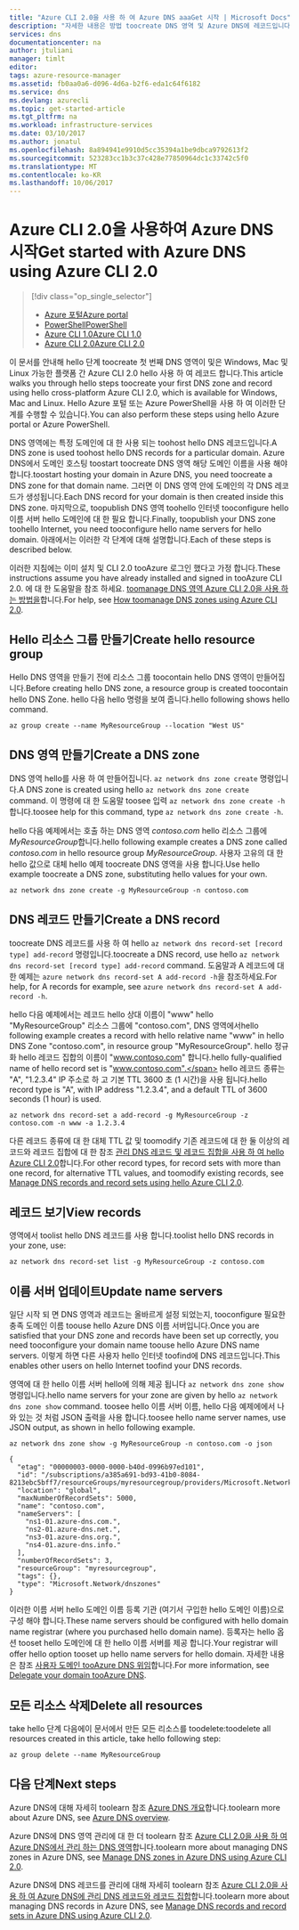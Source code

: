 ```yaml
---
title: "Azure CLI 2.0을 사용 하 여 Azure DNS aaaGet 시작 | Microsoft Docs"
description: "자세한 내용은 방법 toocreate DNS 영역 및 Azure DNS에 레코드입니다. 단계별 가이드 toocreate 이며 첫 번째 DNS 영역 및 Azure CLI 2.0 hello를 사용 하 여 레코드를 관리 합니다."
services: dns
documentationcenter: na
author: jtuliani
manager: timlt
editor: 
tags: azure-resource-manager
ms.assetid: fb0aa0a6-d096-4d6a-b2f6-eda1c64f6182
ms.service: dns
ms.devlang: azurecli
ms.topic: get-started-article
ms.tgt_pltfrm: na
ms.workload: infrastructure-services
ms.date: 03/10/2017
ms.author: jonatul
ms.openlocfilehash: 8a894941e9910d5cc35394a1be9dbca9792613f2
ms.sourcegitcommit: 523283cc1b3c37c428e77850964dc1c33742c5f0
ms.translationtype: MT
ms.contentlocale: ko-KR
ms.lasthandoff: 10/06/2017
---
```

# <a name="get-started-with-azure-dns-using-azure-cli-20"></a><span data-ttu-id="1dc8b-104">Azure CLI 2.0을 사용하여 Azure DNS 시작</span><span class="sxs-lookup"><span data-stu-id="1dc8b-104">Get started with Azure DNS using Azure CLI 2.0</span></span>

> [!div class="op_single_selector"]
> * [<span data-ttu-id="1dc8b-105">Azure 포털</span><span class="sxs-lookup"><span data-stu-id="1dc8b-105">Azure portal</span></span>](dns-getstarted-portal.md)
> * [<span data-ttu-id="1dc8b-106">PowerShell</span><span class="sxs-lookup"><span data-stu-id="1dc8b-106">PowerShell</span></span>](dns-getstarted-powershell.md)
> * [<span data-ttu-id="1dc8b-107">Azure CLI 1.0</span><span class="sxs-lookup"><span data-stu-id="1dc8b-107">Azure CLI 1.0</span></span>](dns-getstarted-cli-nodejs.md)
> * [<span data-ttu-id="1dc8b-108">Azure CLI 2.0</span><span class="sxs-lookup"><span data-stu-id="1dc8b-108">Azure CLI 2.0</span></span>](dns-getstarted-cli.md)

<span data-ttu-id="1dc8b-109">이 문서를 안내해 hello 단계 toocreate 첫 번째 DNS 영역이 및은 Windows, Mac 및 Linux 가능한 플랫폼 간 Azure CLI 2.0 hello 사용 하 여 레코드 합니다.</span><span class="sxs-lookup"><span data-stu-id="1dc8b-109">This article walks you through hello steps toocreate your first DNS zone and record using hello cross-platform Azure CLI 2.0, which is available for Windows, Mac and Linux.</span></span> <span data-ttu-id="1dc8b-110">Hello Azure 포털 또는 Azure PowerShell을 사용 하 여 이러한 단계를 수행할 수 있습니다.</span><span class="sxs-lookup"><span data-stu-id="1dc8b-110">You can also perform these steps using hello Azure portal or Azure PowerShell.</span></span>

<span data-ttu-id="1dc8b-111">DNS 영역에는 특정 도메인에 대 한 사용 되는 toohost hello DNS 레코드입니다.</span><span class="sxs-lookup"><span data-stu-id="1dc8b-111">A DNS zone is used toohost hello DNS records for a particular domain.</span></span> <span data-ttu-id="1dc8b-112">Azure DNS에서 도메인 호스팅 toostart toocreate DNS 영역 해당 도메인 이름을 사용 해야 합니다.</span><span class="sxs-lookup"><span data-stu-id="1dc8b-112">toostart hosting your domain in Azure DNS, you need toocreate a DNS zone for that domain name.</span></span> <span data-ttu-id="1dc8b-113">그러면 이 DNS 영역 안에 도메인의 각 DNS 레코드가 생성됩니다.</span><span class="sxs-lookup"><span data-stu-id="1dc8b-113">Each DNS record for your domain is then created inside this DNS zone.</span></span> <span data-ttu-id="1dc8b-114">마지막으로, toopublish DNS 영역 toohello 인터넷 tooconfigure hello 이름 서버 hello 도메인에 대 한 필요 합니다.</span><span class="sxs-lookup"><span data-stu-id="1dc8b-114">Finally, toopublish your DNS zone toohello Internet, you need tooconfigure hello name servers for hello domain.</span></span> <span data-ttu-id="1dc8b-115">아래에서는 이러한 각 단계에 대해 설명합니다.</span><span class="sxs-lookup"><span data-stu-id="1dc8b-115">Each of these steps is described below.</span></span>

<span data-ttu-id="1dc8b-116">이러한 지침에는 이미 설치 및 CLI 2.0 tooAzure 로그인 했다고 가정 합니다.</span><span class="sxs-lookup"><span data-stu-id="1dc8b-116">These instructions assume you have already installed and signed in tooAzure CLI 2.0.</span></span> <span data-ttu-id="1dc8b-117">에 대 한 도움말을 참조 하세요. [toomanage DNS 영역 Azure CLI 2.0을 사용 하는 방법을](dns-operations-dnszones-cli.md)합니다.</span><span class="sxs-lookup"><span data-stu-id="1dc8b-117">For help, see [How toomanage DNS zones using Azure CLI 2.0](dns-operations-dnszones-cli.md).</span></span>

## <a name="create-hello-resource-group"></a><span data-ttu-id="1dc8b-118">Hello 리소스 그룹 만들기</span><span class="sxs-lookup"><span data-stu-id="1dc8b-118">Create hello resource group</span></span>

<span data-ttu-id="1dc8b-119">Hello DNS 영역을 만들기 전에 리소스 그룹 toocontain hello DNS 영역이 만들어집니다.</span><span class="sxs-lookup"><span data-stu-id="1dc8b-119">Before creating hello DNS zone, a resource group is created toocontain hello DNS Zone.</span></span> <span data-ttu-id="1dc8b-120">hello 다음 hello 명령을 보여 줍니다.</span><span class="sxs-lookup"><span data-stu-id="1dc8b-120">hello following shows hello command.</span></span>

```azurecli
az group create --name MyResourceGroup --location "West US"
```

## <a name="create-a-dns-zone"></a><span data-ttu-id="1dc8b-121">DNS 영역 만들기</span><span class="sxs-lookup"><span data-stu-id="1dc8b-121">Create a DNS zone</span></span>

<span data-ttu-id="1dc8b-122">DNS 영역 hello를 사용 하 여 만들어집니다. `az network dns zone create` 명령입니다.</span><span class="sxs-lookup"><span data-stu-id="1dc8b-122">A DNS zone is created using hello `az network dns zone create` command.</span></span> <span data-ttu-id="1dc8b-123">이 명령에 대 한 도움말 toosee 입력 `az network dns zone create -h`합니다.</span><span class="sxs-lookup"><span data-stu-id="1dc8b-123">toosee help for this command, type `az network dns zone create -h`.</span></span>

<span data-ttu-id="1dc8b-124">hello 다음 예제에서는 호출 하는 DNS 영역 *contoso.com* hello 리소스 그룹에 *MyResourceGroup*합니다.</span><span class="sxs-lookup"><span data-stu-id="1dc8b-124">hello following example creates a DNS zone called *contoso.com* in hello resource group *MyResourceGroup*.</span></span> <span data-ttu-id="1dc8b-125">사용자 고유의 대 한 hello 값으로 대체 hello 예제 toocreate DNS 영역을 사용 합니다.</span><span class="sxs-lookup"><span data-stu-id="1dc8b-125">Use hello example toocreate a DNS zone, substituting hello values for your own.</span></span>

```azurecli
az network dns zone create -g MyResourceGroup -n contoso.com
```


## <a name="create-a-dns-record"></a><span data-ttu-id="1dc8b-126">DNS 레코드 만들기</span><span class="sxs-lookup"><span data-stu-id="1dc8b-126">Create a DNS record</span></span>

<span data-ttu-id="1dc8b-127">toocreate DNS 레코드를 사용 하 여 hello `az network dns record-set [record type] add-record` 명령입니다.</span><span class="sxs-lookup"><span data-stu-id="1dc8b-127">toocreate a DNS record, use hello `az network dns record-set [record type] add-record` command.</span></span> <span data-ttu-id="1dc8b-128">도움말과 A 레코드에 대한 예제는 `azure network dns record-set A add-record -h`을 참조하세요.</span><span class="sxs-lookup"><span data-stu-id="1dc8b-128">For help, for A records for example, see `azure network dns record-set A add-record -h`.</span></span>

<span data-ttu-id="1dc8b-129">hello 다음 예제에서는 레코드 hello 상대 이름이 "www" hello "MyResourceGroup" 리소스 그룹에 "contoso.com", DNS 영역에서</span><span class="sxs-lookup"><span data-stu-id="1dc8b-129">hello following example creates a record with hello relative name "www" in hello DNS Zone "contoso.com", in resource group "MyResourceGroup".</span></span> <span data-ttu-id="1dc8b-130">hello 정규화 hello 레코드 집합의 이름이 "www.contoso.com" 합니다.</span><span class="sxs-lookup"><span data-stu-id="1dc8b-130">hello fully-qualified name of hello record set is "www.contoso.com".</span></span> <span data-ttu-id="1dc8b-131">hello 레코드 종류는 "A", "1.2.3.4" IP 주소로 하 고 기본 TTL 3600 초 (1 시간)을 사용 됩니다.</span><span class="sxs-lookup"><span data-stu-id="1dc8b-131">hello record type is "A", with IP address "1.2.3.4", and a default TTL of 3600 seconds (1 hour) is used.</span></span>

```azurecli
az network dns record-set a add-record -g MyResourceGroup -z contoso.com -n www -a 1.2.3.4
```

<span data-ttu-id="1dc8b-132">다른 레코드 종류에 대 한 대체 TTL 값 및 toomodify 기존 레코드에 대 한 둘 이상의 레코드와 레코드 집합에 대 한 참조 [관리 DNS 레코드 및 레코드 집합을 사용 하 여 hello Azure CLI 2.0](dns-operations-recordsets-cli.md)합니다.</span><span class="sxs-lookup"><span data-stu-id="1dc8b-132">For other record types, for record sets with more than one record, for alternative TTL values, and toomodify existing records, see [Manage DNS records and record sets using hello Azure CLI 2.0](dns-operations-recordsets-cli.md).</span></span>


## <a name="view-records"></a><span data-ttu-id="1dc8b-133">레코드 보기</span><span class="sxs-lookup"><span data-stu-id="1dc8b-133">View records</span></span>

<span data-ttu-id="1dc8b-134">영역에서 toolist hello DNS 레코드를 사용 합니다.</span><span class="sxs-lookup"><span data-stu-id="1dc8b-134">toolist hello DNS records in your zone, use:</span></span>

```azurecli
az network dns record-set list -g MyResourceGroup -z contoso.com
```


## <a name="update-name-servers"></a><span data-ttu-id="1dc8b-135">이름 서버 업데이트</span><span class="sxs-lookup"><span data-stu-id="1dc8b-135">Update name servers</span></span>

<span data-ttu-id="1dc8b-136">일단 시작 되 면 DNS 영역과 레코드는 올바르게 설정 되었는지, tooconfigure 필요한 충족 도메인 이름 toouse hello Azure DNS 이름 서버입니다.</span><span class="sxs-lookup"><span data-stu-id="1dc8b-136">Once you are satisfied that your DNS zone and records have been set up correctly, you need tooconfigure your domain name toouse hello Azure DNS name servers.</span></span> <span data-ttu-id="1dc8b-137">이렇게 하면 다른 사용자 hello 인터넷 toofind에 DNS 레코드입니다.</span><span class="sxs-lookup"><span data-stu-id="1dc8b-137">This enables other users on hello Internet toofind your DNS records.</span></span>

<span data-ttu-id="1dc8b-138">영역에 대 한 hello 이름 서버 hello에 의해 제공 됩니다 `az network dns zone show` 명령입니다.</span><span class="sxs-lookup"><span data-stu-id="1dc8b-138">hello name servers for your zone are given by hello `az network dns zone show` command.</span></span> <span data-ttu-id="1dc8b-139">toosee hello 이름 서버 이름, hello 다음 예제에에서 나와 있는 것 처럼 JSON 출력을 사용 합니다.</span><span class="sxs-lookup"><span data-stu-id="1dc8b-139">toosee hello name server names, use JSON output, as shown in hello following example.</span></span>

```azurecli
az network dns zone show -g MyResourceGroup -n contoso.com -o json

{
  "etag": "00000003-0000-0000-b40d-0996b97ed101",
  "id": "/subscriptions/a385a691-bd93-41b0-8084-8213ebc5bff7/resourceGroups/myresourcegroup/providers/Microsoft.Network/dnszones/contoso.com",
  "location": "global",
  "maxNumberOfRecordSets": 5000,
  "name": "contoso.com",
  "nameServers": [
    "ns1-01.azure-dns.com.",
    "ns2-01.azure-dns.net.",
    "ns3-01.azure-dns.org.",
    "ns4-01.azure-dns.info."
  ],
  "numberOfRecordSets": 3,
  "resourceGroup": "myresourcegroup",
  "tags": {},
  "type": "Microsoft.Network/dnszones"
}
```

<span data-ttu-id="1dc8b-140">이러한 이름 서버 hello 도메인 이름 등록 기관 (여기서 구입한 hello 도메인 이름)으로 구성 해야 합니다.</span><span class="sxs-lookup"><span data-stu-id="1dc8b-140">These name servers should be configured with hello domain name registrar (where you purchased hello domain name).</span></span> <span data-ttu-id="1dc8b-141">등록자는 hello 옵션 tooset hello 도메인에 대 한 hello 이름 서버를 제공 합니다.</span><span class="sxs-lookup"><span data-stu-id="1dc8b-141">Your registrar will offer hello option tooset up hello name servers for hello domain.</span></span> <span data-ttu-id="1dc8b-142">자세한 내용은 참조 [사용자 도메인 tooAzure DNS 위임](dns-domain-delegation.md)합니다.</span><span class="sxs-lookup"><span data-stu-id="1dc8b-142">For more information, see [Delegate your domain tooAzure DNS](dns-domain-delegation.md).</span></span>

## <a name="delete-all-resources"></a><span data-ttu-id="1dc8b-143">모든 리소스 삭제</span><span class="sxs-lookup"><span data-stu-id="1dc8b-143">Delete all resources</span></span>
 
<span data-ttu-id="1dc8b-144">take hello 단계 다음에이 문서에서 만든 모든 리소스를 toodelete:</span><span class="sxs-lookup"><span data-stu-id="1dc8b-144">toodelete all resources created in this article, take hello following step:</span></span>

```azurecli
az group delete --name MyResourceGroup
```

## <a name="next-steps"></a><span data-ttu-id="1dc8b-145">다음 단계</span><span class="sxs-lookup"><span data-stu-id="1dc8b-145">Next steps</span></span>

<span data-ttu-id="1dc8b-146">Azure DNS에 대해 자세히 toolearn 참조 [Azure DNS 개요](dns-overview.md)합니다.</span><span class="sxs-lookup"><span data-stu-id="1dc8b-146">toolearn more about Azure DNS, see [Azure DNS overview](dns-overview.md).</span></span>

<span data-ttu-id="1dc8b-147">Azure DNS에 DNS 영역 관리에 대 한 더 toolearn 참조 [Azure CLI 2.0을 사용 하 여 Azure DNS에서 관리 하는 DNS 영역](dns-operations-dnszones-cli.md)합니다.</span><span class="sxs-lookup"><span data-stu-id="1dc8b-147">toolearn more about managing DNS zones in Azure DNS, see [Manage DNS zones in Azure DNS using Azure CLI 2.0](dns-operations-dnszones-cli.md).</span></span>

<span data-ttu-id="1dc8b-148">Azure DNS에 DNS 레코드를 관리에 대해 자세히 toolearn 참조 [Azure CLI 2.0을 사용 하 여 Azure DNS에 관리 DNS 레코드와 레코드 집합](dns-operations-recordsets-cli.md)합니다.</span><span class="sxs-lookup"><span data-stu-id="1dc8b-148">toolearn more about managing DNS records in Azure DNS, see [Manage DNS records and record sets in Azure DNS using Azure CLI 2.0](dns-operations-recordsets-cli.md).</span></span>
